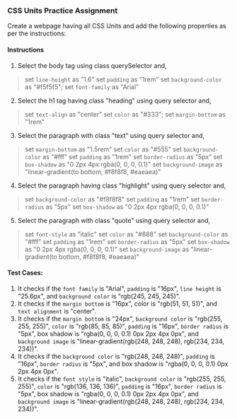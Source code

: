 

### CSS Units Practice Assignment

Create a webpage having all CSS Units and add the following properties as per the instructions:

#### Instructions

1. Select the body tag using class querySelector and,
> set `line-height` as "1.6"
> set `padding` as "1rem"
> set `background-color` as "#f5f5f5";
> set `font-family` as "Arial"

2. Select the h1 tag having class "heading" using query selector and,
> set `text-align` as "center"
> set `color` as "#333";
> set `margin-bottom` as "1rem"

3. Select the paragraph with class "text" using query selector and,
> set `margin-bottom` as "1.5rem"
> set `color` as "#555"
> set `background-color` as "#fff"
> set `padding` as "1rem"
> set `border-radius` as "5px"
> set `box-shadow` as "0 2px 4px rgba(0, 0, 0, 0.1)"
> set `background-image` as "linear-gradient(to bottom, #f8f8f8, #eaeaea)"


4. Select the paragraph having class "highlight" using query selector and,
> set `background-color` as "#f8f8f8"
> set `padding` as "1rem"
> set `border-radius` as "5px"
> set `box-shadow` as "0 2px 4px rgba(0, 0, 0, 0.1)"

5. Select the paragraph with class "quote" using query selector and,
> set `font-style` as "italic"
> set `color` as "#888"
> set `background-color` as "#fff"
> set `padding` as "1rem"
> set `border-radius` as "5px"
> set `box-shadow` as "0 2px 4px rgba(0, 0, 0, 0.1)"
> set `background-image` as "linear-gradient(to bottom, #f8f8f8, #eaeaea)"


#### Test Cases:
1. It checks if the `font family` is "Arial", `padding` is "16px", `line height` is "25.6px", and `background color` is "rgb(245, 245, 245)".
2. It checks if the `margin bottom` is "16px", color is "rgb(51, 51, 51)", and `text alignment` is "center".
3. It checks if the `margin bottom` is "24px", `background color` is "rgb(255, 255, 255)", `color` is "rgb(85, 85, 85)", `padding` is "16px", `border radius` is "5px", box shadow is "rgba(0, 0, 0, 0.1) 0px 2px 4px 0px", and `background image` is "linear-gradient(rgb(248, 248, 248), rgb(234, 234, 234))".
4. It checks if the `background color` is "rgb(248, 248, 248)", `padding` is "16px", `border radius` is "5px", and box shadow is "rgba(0, 0, 0, 0.1) 0px 2px 4px 0px".
5. It checks if the `font style` is "italic", `background color` is "rgb(255, 255, 255)", `color` is "rgb(136, 136, 136)", `padding` is "16px", `border radius` is "5px", box shadow is "rgba(0, 0, 0, 0.1) 0px 2px 4px 0px", and `background image` is "linear-gradient(rgb(248, 248, 248), rgb(234, 234, 234))".